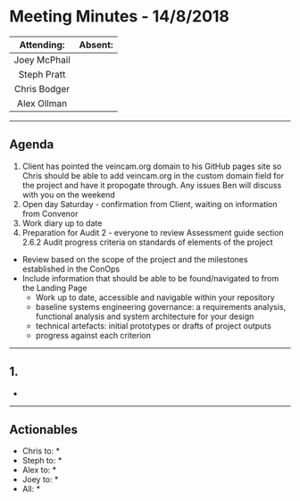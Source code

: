 # Meeting Minutes - 14/8/2018

| Attending: | Absent: |
| :---: | :---: |
| Joey McPhail | |
| Steph Pratt | |
| Chris Bodger | |
| Alex Ollman | |

---

## Agenda
1. Client has pointed the veincam.org domain to his GitHub pages site so Chris should be able to add veincam.org in the custom domain field for the project and have it propogate through. Any issues Ben will discuss with you on the weekend
2. Open day Saturday - confirmation from Client, waiting on information from Convenor
3. Work diary up to date
4. Preparation for Audit 2 - everyone to review Assessment guide section 2.6.2 Audit progress criteria on standards of elements of the project
* Review based on the scope of the project and the milestones established in the ConOps
* Include information that should be able to be found/navigated to from the Landing Page
  * Work up to date, accessible and navigable within your repository
  * baseline systems engineering governance: a requirements analysis, functional analysis and system architecture for your design
  * technical artefacts: initial prototypes or drafts of project outputs
  * progress against each criterion


---

## 1. 
* 

---

## Actionables
* Chris to:
  * 
* Steph to:
  * 
* Alex to:
  * 
* Joey to:
  * 
* All:
  * 
